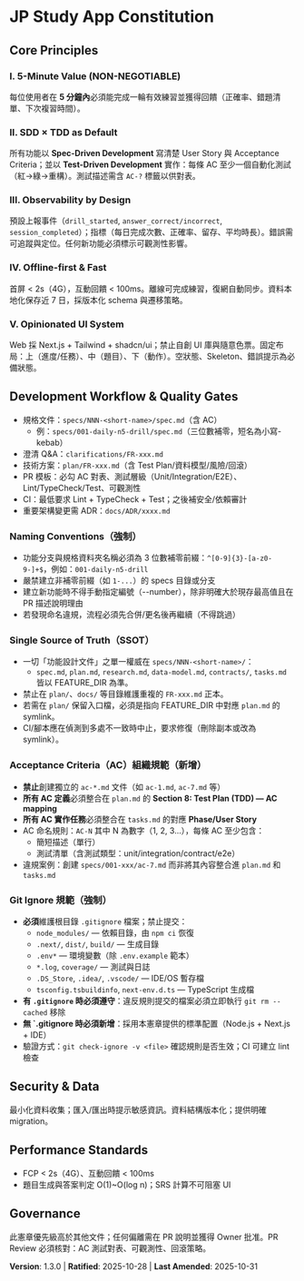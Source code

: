 # JP Study App Constitution

## Core Principles

### I. 5-Minute Value (NON-NEGOTIABLE)
每位使用者在 **5 分鐘內**必須能完成一輪有效練習並獲得回饋（正確率、錯題清單、下次複習時間）。

### II. SDD × TDD as Default
所有功能以 **Spec-Driven Development** 寫清楚 User Story 與 Acceptance Criteria；並以 **Test-Driven Development** 實作：每條 AC 至少一個自動化測試（紅→綠→重構）。測試描述需含 `AC-?` 標籤以供對表。

### III. Observability by Design
預設上報事件（`drill_started`, `answer_correct/incorrect`, `session_completed`）；指標（每日完成次數、正確率、留存、平均時長）。錯誤需可追蹤與定位。任何新功能必須標示可觀測性影響。

### IV. Offline-first & Fast
首屏 < 2s（4G），互動回饋 < 100ms。離線可完成練習，復網自動同步。資料本地化保存近 7 日，採版本化 schema 與遷移策略。

### V. Opinionated UI System
Web 採 Next.js + Tailwind + shadcn/ui；禁止自創 UI 庫與隨意色票。固定布局：上（進度/任務）、中（題目）、下（動作）。空狀態、Skeleton、錯誤提示為必備狀態。

## Development Workflow & Quality Gates
- 規格文件：`specs/NNN-<short-name>/spec.md`（含 AC）
  - 例：`specs/001-daily-n5-drill/spec.md`（三位數補零，短名為小寫-kebab）
- 澄清 Q&A：`clarifications/FR-xxx.md`
- 技術方案：`plan/FR-xxx.md`（含 Test Plan/資料模型/風險/回滾）
- PR 模板：必勾 AC 對表、測試層級（Unit/Integration/E2E）、Lint/TypeCheck/Test、可觀測性
- CI：最低要求 Lint + TypeCheck + Test；之後補安全/依賴審計
- 重要架構變更需 ADR：`docs/ADR/xxxx.md`

### Naming Conventions（強制）
- 功能分支與規格資料夾名稱必須為 3 位數補零前綴：`^[0-9]{3}-[a-z0-9-]+$`，例如：`001-daily-n5-drill`
- 嚴禁建立非補零前綴（如 `1-...`）的 specs 目錄或分支
- 建立新功能時不得手動指定編號（--number），除非明確大於現存最高值且在 PR 描述說明理由
- 若發現命名違規，流程必須先合併/更名後再繼續（不得跳過）

### Single Source of Truth（SSOT）
- 一切「功能設計文件」之單一權威在 `specs/NNN-<short-name>/`：
  - `spec.md`, `plan.md`, `research.md`, `data-model.md`, `contracts/`, `tasks.md` 皆以 FEATURE_DIR 為準。
- 禁止在 `plan/`、`docs/` 等目錄維護重複的 `FR-xxx.md` 正本。
- 若需在 `plan/` 保留入口檔，必須是指向 FEATURE_DIR 中對應 `plan.md` 的 symlink。
- CI/腳本應在偵測到多處不一致時中止，要求修復（刪除副本或改為 symlink）。

### Acceptance Criteria（AC）組織規範（新增）
- **禁止**創建獨立的 `ac-*.md` 文件（如 `ac-1.md`, `ac-7.md` 等）
- **所有 AC 定義**必須整合在 `plan.md` 的 **Section 8: Test Plan (TDD) — AC mapping**
- **所有 AC 實作任務**必須整合在 `tasks.md` 的對應 **Phase/User Story**
- AC 命名規則：`AC-N` 其中 N 為數字（1, 2, 3...），每條 AC 至少包含：
  - 簡短描述（單行）
  - 測試清單（含測試類型：unit/integration/contract/e2e）
- 違規案例：創建 `specs/001-xxx/ac-7.md` 而非將其內容整合進 `plan.md` 和 `tasks.md`

### Git Ignore 規範（強制）
- **必須**維護根目錄 `.gitignore` 檔案；禁止提交：
  - `node_modules/` — 依賴目錄，由 `npm ci` 恢復
  - `.next/`, `dist/`, `build/` — 生成目錄
  - `.env*` — 環境變數（除 `.env.example` 範本）
  - `*.log`, `coverage/` — 測試與日誌
  - `.DS_Store`, `.idea/`, `.vscode/` — IDE/OS 暫存檔
  - `tsconfig.tsbuildinfo`, `next-env.d.ts` — TypeScript 生成檔
- **有 `.gitignore` 時必須遵守**：違反規則提交的檔案必須立即執行 `git rm --cached` 移除
- **無 `.gitignore 時必須新增**：採用本憲章提供的標準配置（Node.js + Next.js + IDE）
- 驗證方式：`git check-ignore -v <file>` 確認規則是否生效；CI 可建立 lint 檢查

## Security & Data
最小化資料收集；匯入/匯出時提示敏感資訊。資料結構版本化；提供明確 migration。

## Performance Standards
- FCP < 2s（4G）、互動回饋 < 100ms
- 題目生成與答案判定 O(1)~O(log n)；SRS 計算不可阻塞 UI

## Governance
此憲章優先級高於其他文件；任何偏離需在 PR 說明並獲得 Owner 批准。PR Review 必須核對：AC 測試對表、可觀測性、回滾策略。

**Version**: 1.3.0 | **Ratified**: 2025-10-28 | **Last Amended**: 2025-10-31
